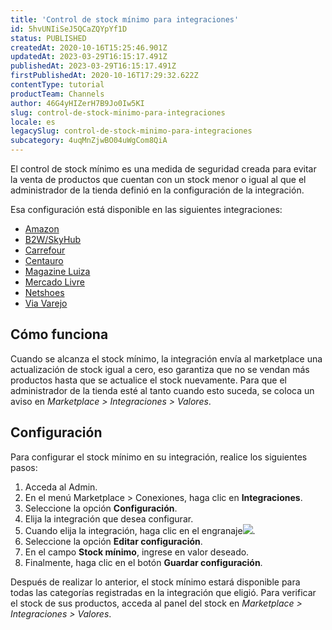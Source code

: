 ```yaml
---
title: 'Control de stock mínimo para integraciones'
id: 5hvUNIiSeJ5QCaZQYpYf1D
status: PUBLISHED
createdAt: 2020-10-16T15:25:46.901Z
updatedAt: 2023-03-29T16:15:17.491Z
publishedAt: 2023-03-29T16:15:17.491Z
firstPublishedAt: 2020-10-16T17:29:32.622Z
contentType: tutorial
productTeam: Channels
author: 46G4yHIZerH7B9Jo0Iw5KI
slug: control-de-stock-minimo-para-integraciones
locale: es
legacySlug: control-de-stock-minimo-para-integraciones
subcategory: 4uqMnZjwBO04uWgCom8QiA
---
```


El control de stock mínimo es una medida de seguridad creada para evitar la venta de productos que cuentan con un stock menor o igual al que el administrador de la tienda definió en la configuración de la integración.  

Esa configuración está disponible en las siguientes integraciones:

- [Amazon](https://help.vtex.com/pt/tracks/configurar-integracao-com-a-amazon--6sgd4Pagy3wNsWKBvmIFrP/5J9CWPIbYQdAegJJWGsxan)
- [B2W/SkyHub](https://help.vtex.com/pt/tracks/configurar-integracao-da-b2w--6w07SJBVqE020KIOOS8ygk/40eYElt1qwIqGeIeum2W4M)
- [Carrefour](https://help.vtex.com/pt/tracks/configurar-integracao-com-o-carrefour--2wYlj07cNuA8k8mmwY86K2/2AhqcmRN1mseCsGuGIe6GK)
- [Centauro](https://help.vtex.com/pt/tracks/integracao-com-a-centauro--D8Qnjbr5lfLkUfMRhsfbj/4EqL0hADU1AWvP0gTr4nyq)
- [Magazine Luiza](https://help.vtex.com/pt/tracks/configurar-integracao-com-a-magazine-luiza--5Yx5IrNa7Y48c6aSC8wu2Y/4QWLcDhsh2GSSamouyu6M0)
- [Mercado Livre](https://help.vtex.com/pt/tracks/configurar-integracao-do-mercado-livre--2YfvI3Jxe0CGIKoWIGQEIq/4YvYdgICMosaEgISOYogsi)
- [Netshoes](https://help.vtex.com/pt/tracks/configurar-integracao-da-netshoes--5Ua87lhFg4m0kEcuyqmcCm/7o8Vt25LJmAUuMmSWSmWes)
- [Via Varejo](https://help.vtex.com/pt/tracks/configurar-integracao-da-via-varejo--3E9XylGaJ2wqwISGyw4GuY/1okse2MybWk04AQoueu88O)    

## Cómo funciona

Cuando se alcanza el stock mínimo, la integración envía al marketplace una actualización de stock igual a cero, eso garantiza que no se vendan más productos hasta que se actualice el stock nuevamente. Para que el administrador de la tienda esté al tanto cuando esto suceda, se coloca un aviso en *Marketplace > Integraciones > Valores*.

## Configuración

Para configurar el stock mínimo en su integración, realice los siguientes pasos:

1. Acceda al Admin.
2. En el menú Marketplace > Conexiones, haga clic en **Integraciones**.
3. Seleccione la opción **Configuración**.
4. Elija la integración que desea configurar.
5. Cuando elija la integración, haga clic en el engranaje<img class="shadow-4" src="https://images.ctfassets.net/alneenqid6w5/39oIVAfBAL5iIPqR5mrg2y/f1943060e88dd71804dcc7844a71c1cd/engrenagem.JPG" />.
6. Seleccione la opción **Editar configuración**.
7. En el campo **Stock mínimo**, ingrese en valor deseado.
8. Finalmente, haga clic en el botón **Guardar configuración**.

Después de realizar lo anterior, el stock mínimo estará disponible para todas las categorías registradas en la integración que eligió. Para verificar el stock de sus productos, acceda al panel del stock en *Marketplace > Integraciones > Valores*.

